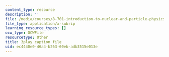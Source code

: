 ```yaml
---
content_type: resource
description: ''
file: /media/courses/8-701-introduction-to-nuclear-and-particle-physics-fall-2020/ec4440e046a4b26360ebadb3515e013e_ORG6YD9P8WM.srt
file_type: application/x-subrip
learning_resource_types: []
ocw_type: OCWFile
resourcetype: Other
title: 3play caption file
uid: ec4440e0-46a4-b263-60eb-adb3515e013e
---
```

